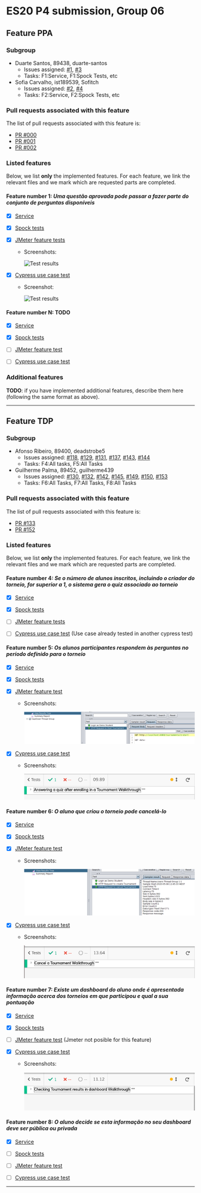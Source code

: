 # ES20 P4 submission, Group 06

## Feature PPA

### Subgroup

 - Duarte Santos, 89438, duarte-santos
   + Issues assigned: [#1](https://github.com), [#3](https://github.com)
   + Tasks: F1:Service, F1:Spock Tests, etc
 - Sofia Carvalho, ist189539, Sofitch
   + Issues assigned: [#2](https://github.com), [#4](https://github.com)
   + Tasks: F2:Service, F2:Spock Tests, etc
 
### Pull requests associated with this feature

The list of pull requests associated with this feature is:

 - [PR #000](https://github.com)
 - [PR #001](https://github.com)
 - [PR #002](https://github.com)


### Listed features

Below, we list **only** the implemented features. For each feature, we link the relevant files and we mark which are requested parts are completed.

#### Feature number 1: _Uma questão aprovada pode passar a fazer parte do conjunto de perguntas disponíveis_

 - [x] [Service](https://github.com)
 - [x] [Spock tests](https://github.com)
 - [x] [JMeter feature tests](https://github.com)
   + Screenshots:
      
     ![Test results](https://raw.githubusercontent.com/tecnico-softeng/templates/master/sprints/p2-images/jmeter_create_1.png)
     
 - [x] [Cypress use case test](https://github.com)
   + Screenshot: 
   
     ![Test results](https://raw.githubusercontent.com/tecnico-softeng/templates/master/sprints/p3-images/cypress_results.png)

#### Feature number N: **TODO**

 - [x] [Service](https://github.com)
 - [x] [Spock tests](https://github.com)
 - [ ] [JMeter feature test](https://github.com)
 - [ ] [Cypress use case test](https://github.com)


### Additional features

**TODO**: if you have implemented additional features, describe them here (following the same format as above).


---

## Feature TDP

### Subgroup

 - Afonso Ribeiro, 89400, deadstrobe5
   + Issues assigned: [#118](https://github.com/tecnico-softeng/es20al_06-project/issues/118), [#129](https://github.com/tecnico-softeng/es20al_06-project/issues/129), [#131](https://github.com/tecnico-softeng/es20al_06-project/issues/131), [#137](https://github.com/tecnico-softeng/es20al_06-project/issues/137), [#143](https://github.com/tecnico-softeng/es20al_06-project/issues/143), [#144](https://github.com/tecnico-softeng/es20al_06-project/issues/144)
   + Tasks: F4:All tasks, F5:All Tasks
 - Guilherme Palma, 89452, guilherme439
   + Issues assigned: [#130](https://github.com/tecnico-softeng/es20al_06-project/issues/130), [#132](https://github.com/tecnico-softeng/es20al_06-project/issues/132), [#142](https://github.com/tecnico-softeng/es20al_06-project/issues/142), [#145](https://github.com/tecnico-softeng/es20al_06-project/issues/145), [#149](https://github.com/tecnico-softeng/es20al_06-project/issues/149), [#150](https://github.com/tecnico-softeng/es20al_06-project/issues/150), [#153](https://github.com/tecnico-softeng/es20al_06-project/issues/153)
   + Tasks: F6:All Tasks, F7:All Tasks, F8:All Tasks
 
### Pull requests associated with this feature

The list of pull requests associated with this feature is:

 - [PR #133](https://github.com/tecnico-softeng/es20al_06-project/pull/133)
 - [PR #152](https://github.com/tecnico-softeng/es20al_06-project/pull/152)


### Listed features

Below, we list **only** the implemented features. For each feature, we link the relevant files and we mark which are requested parts are completed.

#### Feature number 4: _Se o número de alunos inscritos, incluindo o criador do torneio, for superior a 1, o sistema gera o quiz associado ao torneio_

 - [x] [Service](https://github.com/tecnico-softeng/es20al_06-project/blob/develop/backend/src/main/java/pt/ulisboa/tecnico/socialsoftware/tutor/tournament/TournamentService.java#L182)
 - [x] [Spock tests](https://github.com/tecnico-softeng/es20al_06-project/blob/develop/backend/src/test/groovy/pt/ulisboa/tecnico/socialsoftware/tutor/tournament/service/EnrollInTheTournamentServiceSpockTest.groovy#L136)
    
 - [ ] [JMeter feature tests](https://github.com)
     
 - [ ] [Cypress use case test](https://github.com) (Use case already tested in another cypress test)


#### Feature number 5: _Os alunos participantes respondem às perguntas no período definido para o torneio_

 - [x] [Service](https://github.com/tecnico-softeng/es20al_06-project/blob/develop/backend/src/main/java/pt/ulisboa/tecnico/socialsoftware/tutor/tournament/TournamentService.java#L247)
 - [x] [Spock tests](https://github.com/tecnico-softeng/es20al_06-project/blob/develop/backend/src/test/groovy/pt/ulisboa/tecnico/socialsoftware/tutor/tournament/service/StartTournamentServiceSpockTest.groovy)

 - [x] [JMeter feature test](https://github.com/tecnico-softeng/es20al_06-project/blob/develop/backend/jmeter/tournament/WSStartTournamentTest.jmx)
     + Screenshots:
        
        ![Test results](P4_images/tdp_jmeter_start.png)

 - [x] [Cypress use case test](https://github.com/tecnico-softeng/es20al_06-project/blob/develop/frontend/tests/e2e/specs/student/answerTournamentQuiz.js)
     + Screenshots:
        
        ![Test results](P4_images/tdp_cypress_start.png)

#### Feature number 6: _O aluno que criou o torneio pode cancelá-lo_

 - [x] [Service](https://github.com/tecnico-softeng/es20al_06-project/blob/develop/backend/src/main/java/pt/ulisboa/tecnico/socialsoftware/tutor/tournament/TournamentService.java#L140)
 - [x] [Spock tests](https://github.com/tecnico-softeng/es20al_06-project/blob/develop/backend/src/test/groovy/pt/ulisboa/tecnico/socialsoftware/tutor/tournament/service/CancelTournamentServiceSpockTest.groovy)
     
 - [x] [JMeter feature test](https://github.com/tecnico-softeng/es20al_06-project/blob/develop/backend/jmeter/tournament/WSCancelTournamentTest.jmx)
     + Screenshots:
        
        ![Test results](P4_images/tdp_jmeter_cancel.png)

 - [x] [Cypress use case test](https://github.com/tecnico-softeng/es20al_06-project/blob/develop/frontend/tests/e2e/specs/student/cancelTournament.js)
     + Screenshots:
        
        ![Test results](P4_images/tdp_cypress_cancel.png)

#### Feature number 7: _Existe um dashboard do aluno onde é apresentada informação acerca dos torneios em que participou e qual a sua pontuação_

 - [x] [Service](https://github.com/tecnico-softeng/es20al_06-project/blob/develop/backend/src/main/java/pt/ulisboa/tecnico/socialsoftware/tutor/tournament/TournamentService.java#L126)
 - [x] [Spock tests](https://github.com/tecnico-softeng/es20al_06-project/blob/develop/backend/src/test/groovy/pt/ulisboa/tecnico/socialsoftware/tutor/tournament/service/GetDashBoardTournamentsServiceTest.groovy)

 - [ ] [JMeter feature test](https://github.com) (Jmeter not posible for this feature)

 - [x] [Cypress use case test](https://github.com)
     + Screenshots:
        
        ![Test results](P4_images/tdp_cypress_dash.png)

#### Feature number 8: _O aluno decide se esta informação no seu dashboard deve ser pública ou privada_

 - [x] [Service](https://github.com)
 - [ ] [Spock tests](https://github.com)

 - [ ] [JMeter feature test](https://github.com)

 - [ ] [Cypress use case test](https://github.com)


---
